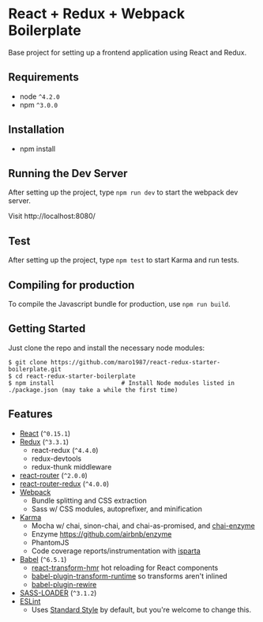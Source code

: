 React + Redux + Webpack Boilerplate
=======================================

Base project for setting up a frontend application using React and Redux.

Requirements
------------

* node `^4.2.0`
* npm `^3.0.0`

Installation
--------------------------------------
* npm install

Running the Dev Server
--------------------------------------
After setting up the project, type `npm run dev` to start the webpack dev server.

Visit http://localhost:8080/

Test
--------------------------------------
After setting up the project, type `npm test` to start Karma and run tests.

Compiling for production
---------------------------------------
To compile the Javascript bundle for production, use `npm run build`.

Getting Started
---------------

Just clone the repo and install the necessary node modules:

```shell
$ git clone https://github.com/maro1987/react-redux-starter-boilerplate.git
$ cd react-redux-starter-boilerplate
$ npm install                   # Install Node modules listed in ./package.json (may take a while the first time)
```

Features
--------

* [React](https://github.com/facebook/react) (`^0.15.1`)
* [Redux](https://github.com/rackt/redux) (`^3.3.1`)
  * react-redux (`^4.4.0`)
  * redux-devtools
  * redux-thunk middleware
* [react-router](https://github.com/rackt/react-router) (`^2.0.0`)
* [react-router-redux](https://github.com/rackt/react-router-redux) (`^4.0.0`)
* [Webpack](https://github.com/webpack/webpack)
  * Bundle splitting and CSS extraction
  * Sass w/ CSS modules, autoprefixer, and minification
* [Karma](https://github.com/karma-runner/karma)
  * Mocha w/ chai, sinon-chai, and chai-as-promised, and [chai-enzyme](https://github.com/producthunt/chai-enzyme)
  * Enzyme https://github.com/airbnb/enzyme
  * PhantomJS
  * Code coverage reports/instrumentation with [isparta](https://github.com/deepsweet/isparta-loader)
* [Babel](https://github.com/babel/babel) (`^6.5.1`)
  * [react-transform-hmr](https://github.com/gaearon/react-transform-hmr) hot reloading for React components
  * [babel-plugin-transform-runtime](https://www.npmjs.com/package/babel-plugin-transform-runtime) so transforms aren't inlined
  * [babel-plugin-rewire](https://github.com/speedskater/babel-plugin-rewire)
* [SASS-LOADER](https://github.com/jtangelder/sass-loader) (`^3.1.2`)
* [ESLint](http://eslint.org)
  * Uses [Standard Style](https://github.com/feross/standard) by default, but you're welcome to change this.
